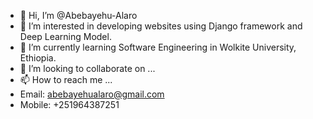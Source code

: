 - 👋 Hi, I’m @Abebayehu-Alaro
- 👀 I’m interested in developing websites using Django framework and Deep Learning Model.
- 🌱 I’m currently learning Software Engineering in Wolkite University, Ethiopia.
- 💞️ I’m looking to collaborate on ...
- 📫 How to reach me ...
- Email: abebayehualaro@gmail.com
- Mobile: +251964387251
<!---
Abebayehu-Alaro/Abebayehu-Alaro is a ✨ special ✨ repository because its `README.md` (this file) appears on your GitHub profile.
You can click the Preview link to take a look at your changes.
--->
